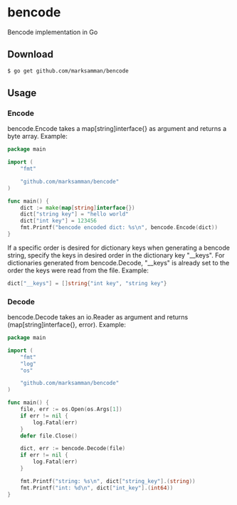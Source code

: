 bencode
=======

Bencode implementation in Go

## Download

```bash
$ go get github.com/marksamman/bencode
```

## Usage

### Encode
bencode.Encode takes a map[string]interface{} as argument and returns a byte array. Example:
```go
package main

import (
	"fmt"

	"github.com/marksamman/bencode"
)

func main() {
	dict := make(map[string]interface{})
	dict["string key"] = "hello world"
	dict["int key"] = 123456
	fmt.Printf("bencode encoded dict: %s\n", bencode.Encode(dict))
}
```

If a specific order is desired for dictionary keys when generating a bencode string, specify the keys in desired order in the dictionary key "\_\_keys". For dictionaries generated from bencode.Decode, "\_\_keys" is already set to the order the keys were read from the file. Example:
```go
dict["__keys"] = []string{"int key", "string key"}
```

### Decode
bencode.Decode takes an io.Reader as argument and returns (map[string]interface{}, error). Example:
```go
package main

import (
	"fmt"
	"log"
	"os"

	"github.com/marksamman/bencode"
)

func main() {
	file, err := os.Open(os.Args[1])
	if err != nil {
		log.Fatal(err)
	}
	defer file.Close()

	dict, err := bencode.Decode(file)
	if err != nil {
		log.Fatal(err)
	}

	fmt.Printf("string: %s\n", dict["string_key"].(string))
	fmt.Printf("int: %d\n", dict["int_key"].(int64))
}
```
